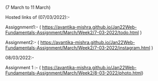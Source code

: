 
(7 March to 11 March)

Hosted links of (07/03/2022):-

Assiggnment1:- ( https://avantika-mishra.github.io/Jan22Web-Fundamentals-Assignment/March/Week2/7-03-2022/todo.html )

Assignment2:- ( https://avantika-mishra.github.io/Jan22Web-Fundamentals-Assignment/March/Week2/7-03-2022/instagram.html )

 08/03/2022:- 
 
 Assignment 1 :- ( https://avantika-mishra.github.io/Jan22Web-Fundamentals-Assignment/March/Week2/8-03-2022/photo.html)
